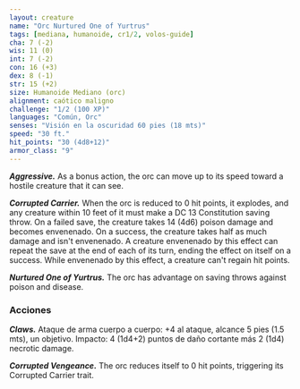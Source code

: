 ```yaml
---
layout: creature
name: "Orc Nurtured One of Yurtrus"
tags: [mediana, humanoide, cr1/2, volos-guide]
cha: 7 (-2)
wis: 11 (0)
int: 7 (-2)
con: 16 (+3)
dex: 8 (-1)
str: 15 (+2)
size: Humanoide Mediano (orc)
alignment: caótico maligno
challenge: "1/2 (100 XP)"
languages: "Común, Orc"
senses: "Visión en la oscuridad 60 pies (18 mts)"
speed: "30 ft."
hit_points: "30 (4d8+12)"
armor_class: "9"
---
```


***Aggressive.*** As a bonus action, the orc can move up to its speed toward a hostile creature that it can see.

***Corrupted Carrier.*** When the orc is reduced to 0 hit points, it explodes, and any creature within 10 feet of it must make a DC 13 Constitution saving throw. On a failed save, the creature takes 14 (4d6) poison damage and becomes envenenado. On a success, the creature takes half as much damage and isn't envenenado. A creature envenenado by this effect can repeat the save at the end of each of its turn, ending the effect on itself on a success. While envenenado by this effect, a creature can't regain hit points.

***Nurtured One of Yurtrus.*** The orc has advantage on saving throws against poison and disease.

### Acciones

***Claws.*** Ataque de arma cuerpo a cuerpo: +4 al ataque, alcance 5 pies (1.5 mts), un objetivo. Impacto: 4 (1d4+2) puntos de daño cortante más 2 (1d4) necrotic damage.

***Corrupted Vengeance.*** The orc reduces itself to 0 hit points, triggering its Corrupted Carrier trait.